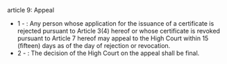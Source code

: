 article 9: Appeal

<ul>
			<li>1 - : Any person whose application for the issuance of a certificate is rejected pursuant to Article 3(4) hereof or whose certificate is revoked pursuant to Article 7 hereof may appeal to the High Court within 15 (fifteen) days as of the day of rejection or revocation. <ul>
			</ul></li>			<li>2 - : The decision of the High Court on the appeal shall be final.<ul>
			</ul></li></ul>